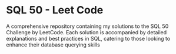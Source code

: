 # SQL 50 - Leet Code
 A comprehensive repository containing my solutions to the SQL 50 Challenge by LeetCode. Each solution is accompanied by detailed explanations and best practices in SQL, catering to those looking to enhance their database querying skills

